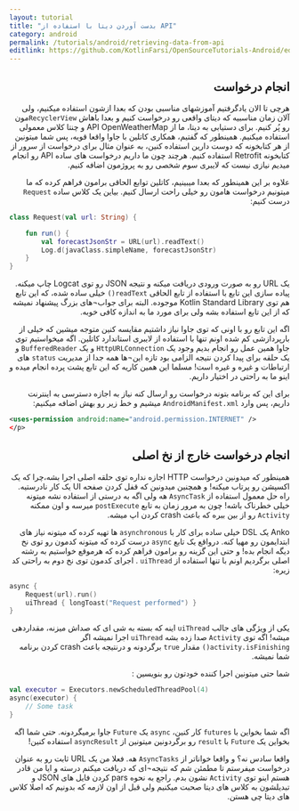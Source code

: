 ```yaml
---
layout: tutorial
title: "بدست آوردن دیتا با استفاده از API"
category: android
permalink: /tutorials/android/retrieving-data-from-api
editlink: https://github.com/KotlinFarsi/OpenSourceTutorials-Android/edit/master/src/retrieving-data-from-api/README.md
---
```



<div dir="rtl" markdown="1">



<div dir="rtl" markdown="1" id="انجام-درخواست" >

## انجام درخواست

</div>

هرچی تا الان یادگرفتیم آموزشهای مناسبی بودن که بعدا ازشون استفاده میکنیم، ولی آلان زمان مناسبیه که دیتای واقعی رو درخواست کنیم و بعدا باهاش `RecyclerView`مون رو پُر کنیم. برای دستیابی به دیتا، ما از API  OpenWeatherMap و چنتا کلاس معمولی استفاده میکنیم. همینطور که گفتیم، همکاری کاتلین با جاوا واقعا قویه، پس شما میتونین از هر کتابخونه که دوست دارین استفاده کنین، به عنوان مثال برای درخواست از سرور از کتابخونه Retrofit استفاده کنیم. هرچند چون ما داریم درخواست های ساده API رو انجام میدیم نیازی نیست که لایبری سوم شخصی رو به پروژمون اضافه کنیم.

علاوه بر این همینطور که بعدا میبینیم، کاتلین توابع الحاقی برامون فراهم کرده که ما میتونیم درخواست هامون رو خیلی راحت ارسال کنیم. بیاین یک کلاس ساده `Request` درست کنیم:

</div>

```kotlin
class Request(val url: String) {

    fun run() {
        val forecastJsonStr = URL(url).readText()
        Log.d(javaClass.simpleName, forecastJsonStr)
    }
}
```

<div dir="rtl" markdown="1">

یک URL رو به صورت ورودی دریافت میکنه و نتیجه JSON رو توی Logcat چاپ میکنه. پیاده سازی این تابع با استفاده از تابع الحاقی `readText()` خیلی ساده شده، که این تابع هم توی Kotlin Standard Library موجوده. البته برای جواب¬های بزرگ پیشنهاد نمیشه که از این تابع استفاده بشه ولی برای مورد ما به اندازه کافی خوبه.

اگه این تابع رو با اونی که توی جاوا نیاز داشتیم مقایسه کنین متوجه میشین که خیلی از بارپردازشی کم شده اونم تنها با استفاده از لایبری استاندارد کاتلین. اگه میخواستیم توی جاوا همین عمل رو انجام بدیم وجود یک `HttpURLConnection` و یک `BufferedReader` و یک حلقه برای پیدا کردن نتیجه الزامی بود تازه این¬ها همه جدا از مدیریت `status` های ارتباطات و غیره و غیره است! مسلما این همین کاریه که این تابع پشت پرده انجام میده و اینو ما به راحتی در اختیار داریم.

برای این که برنامه بتونه درخواست رو ارسال کنه نیاز به اجازه دسترسی به اینترنت داریم، پس وارد `AndroidManifest.xml` میشیم و خط زیر رو بهش اضافه میکنیم:


</div>

```xml
<uses-permission android:name="android.permission.INTERNET" />
</p>
```

<div dir="rtl" markdown="1">

<div dir="rtl" markdown="1" id="انجام-درخواست-خارج-از-نخ-اصلی" >

## انجام درخواست خارج از نخ اصلی

</div>

همینطور که میدونین درخواست HTTP اجازه نداره توی حلقه اصلی اجرا بشه،چرا که یک اکسپشن رو پرتاب میکنه! و همچنین میدونین که قفل کردن صفحه UI یک کار نادرستیه. راه حل معمول استفاده از `AsyncTask` هه ولی اگه به درستی از استفاده نشه میتونه خیلی خطرناک باشه! چون به مرور زمان به تابع `postExecute` میرسه و اون ممکنه `Activity` رو از بین ببره که باعث crash کردن اپ میشه.

Anko یک DSL خیلی ساده برای کار با `asynchronous` ها تهیه کرده که میتونه نیاز های ابتدایمون رو مهیا کنه. درواقع یک تابع `async` درست کرده که میتونه کدمون رو توی نخ دیگه انجام بده! و حتی این گزینه رو برامون فراهم کرده که هرموقع خواستیم به رشته اصلی برگردیم اونم با تنها استفاده از `uiThread` . اجرای کدمون توی نخ دوم به راحتی کد زیره:

</div>

```kotlin
async {
    Request(url).run()
    uiThread { longToast("Request performed") }
}
```
<div dir="rtl" markdown="1">

یکی از ویژگی های جالب `uiThread` اینه که بسته به شی ای که صداش میزنه، مقداردهی میشه! اگه توی `Activity` صدا زده بشه `uiThread` اجرا نمیشه اگر `activity.isFinishing()` مقدار `true` برگردونه و درنتیجه باعث crash کردن برنامه شما نمیشه.

شما حتی میتونین اجرا کننده خودتون رو بنویسین :

</div>

```kotlin
val executor = Executors.newScheduledThreadPool(4)
async(executor) {
    // Some task
}
```

<div dir="rtl" markdown="1">

اگه شما بخواین با `futures` کار کنین، `async` یک `Future` جاوا برمیگردونه. حتی شما اگه بخواین یک `Future` با `result` رو برگردونین میتونین از `asyncResult` استفاده کنین!

واقعا سادس نه؟ و واقعا خواناتر از `AsyncTasks` هه. فعلا من یک URL ثابت رو به عنوان درخواست میفرستم تا مطمئن شم که نتیجه¬ای که دریافت میکنم درسته و ایا من قادر هستم اینو توی `Activity` نشون بدم. راجع به نحوه pars کردن فایل های JSON و تبدیلشون به کلاس های دیتا صحبت میکنیم ولی قبل از اون لازمه که بدونیم که اصلا کلاس های دیتا چی هستن.

</div>




